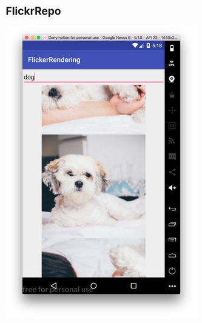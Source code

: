 # FlickrRepo
![alt text](https://github.com/tiffanylui/FlickrRepo/blob/master/Screenshot%20of%20App.png)
